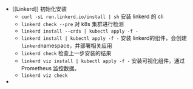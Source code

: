- [[Linkerd]] 初始化安装
	- `curl -sL run.linkerd.io/install | sh` 安装 linkerd 的 cli
	- `linkerd check --pre` 对 k8s 集群进行检测
	- `linkerd install --crds | kubectl apply -f -`
	- `linkerd install | kubectl apply -f -` 安装 linkerd的组件，会创建`linkerd`namespace，并部署相关应用
	- `linkerd check` 检查上一步安装的结果
	- `linkerd viz install | kubectl apply -f -` 安装可视化组件，通过 Prometheus 监控数据。
	- `linkerd viz check`
-